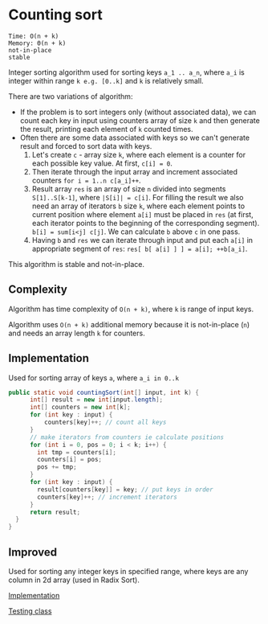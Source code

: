 # Counting sort
```
Time: O(n + k)
Memory: Θ(n + k)
not-in-place
stable
```
Integer sorting algorithm used for sorting keys `a_1 .. a_n`, where `a_i` is integer within range `k e.g. [0..k]` and `k` is relatively small.

There are two variations of algorithm:
- If the problem is to sort integers only (without associated data), we can count each key in input using counters array of size `k` and then generate the result, printing each element of `k` counted times.
- Often there are some data associated with keys so we can't generate result and forced to sort data with keys.
  1. Let's create `c` - array size `k`, where each element is a counter for each possible key value.
  At first, `c[i] = 0`.
  2. Then iterate through the input array and increment associated counters `for i = 1..n c[a_i]++`.
  3. Result array `res` is an array of size `n` divided into segments `S[1]..S[k-1]`, where `|S[i]| = c[i]`. For filling the result we also need an array of iterators `b` size `k`, where each element points to current position where element `a[i]` must be placed in `res` (at first, each iterator points to the beginning of the corresponding segment). `b[i] = sum[i<j] c[j]`. We can calculate `b` above `c` in one pass.
  4. Having `b` and `res` we can iterate through input and put each `a[i]` in appropriate segment of `res`:
  `res[ b[ a[i] ] ] = a[i]; ++b[a_i]`.

This algorithm is stable and not-in-place.

## Complexity
Algorithm has time complexity of `O(n + k)`, where `k` is range of input keys.

Algorithm uses `O(n + k)` additional memory because it is not-in-place (`n`) and needs an array length `k` for counters.

## Implementation
Used for sorting array of keys `a`, where `a_i in 0..k`
```java
public static void countingSort(int[] input, int k) {
      int[] result = new int[input.length];
      int[] counters = new int[k];
      for (int key : input) {
          counters[key]++; // count all keys
      }
      // make iterators from counters ie calculate positions
      for (int i = 0, pos = 0; i < k; i++) {
        int tmp = counters[i];
        counters[i] = pos;
        pos += tmp;
      }
      for (int key : input) {
        result[counters[key]] = key; // put keys in order
        counters[key]++; // increment iterators
      }
      return result;
  }
}
```

## Improved
Used for sorting any integer keys in specified range, where keys are any column in 2d array (used in Radix Sort).

[Implementation](/src/sorting/CountingSort.java)

[Testing class](/test/sorting/CountingSortTest.java)
